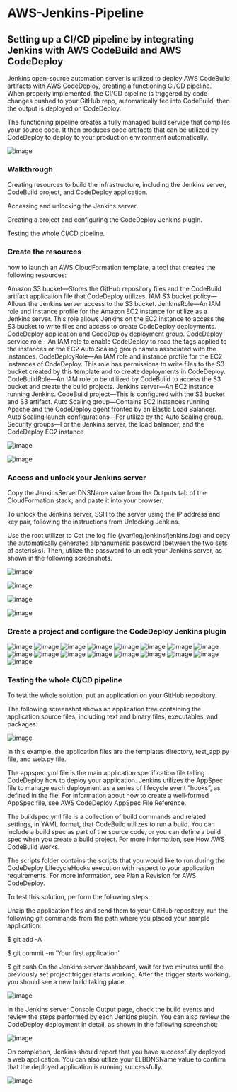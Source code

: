 # AWS-Jenkins-Pipeline

## Setting up a CI/CD pipeline by integrating Jenkins with AWS CodeBuild and AWS CodeDeploy
 
 
 
 Jenkins open-source automation server is utilized to deploy AWS CodeBuild artifacts with AWS CodeDeploy, creating a functioning CI/CD pipeline. 
 When properly implemented, the CI/CD pipeline is triggered by code changes pushed to your GitHub repo, automatically fed into CodeBuild, then the output is deployed on CodeDeploy.
  
 
The functioning pipeline creates a fully managed build service that compiles your source code. It then produces code artifacts that can be utilized by CodeDeploy to deploy to your production environment automatically.


![image](https://utilizer-images.githubutilizercontent.com/48589838/89983289-e5fc2900-dc94-11ea-9258-685375cad1dd.png)



### Walkthrough 

Creating resources to build the infrastructure, including the Jenkins server, CodeBuild project, and CodeDeploy application.

Accessing and unlocking the Jenkins server.

Creating a project and configuring the CodeDeploy Jenkins plugin.

Testing the whole CI/CD pipeline.

### Create the resources
how to launch an AWS CloudFormation template, a tool that creates the following resources:

Amazon S3 bucket—Stores the GitHub repository files and the CodeBuild artifact application file that CodeDeploy utilizes.
IAM S3 bucket policy—Allows the Jenkins server access to the S3 bucket.
JenkinsRole—An IAM role and instance profile for the Amazon EC2 instance for utilize as a Jenkins server. This role allows Jenkins on the EC2 instance to access the S3 bucket to write files and access to create CodeDeploy deployments.
CodeDeploy application and CodeDeploy deployment group.
CodeDeploy service role—An IAM role to enable CodeDeploy to read the tags applied to the instances or the EC2 Auto Scaling group names associated with the instances.
CodeDeployRole—An IAM role and instance profile for the EC2 instances of CodeDeploy. This role has permissions to write files to the S3 bucket created by this template and to create deployments in CodeDeploy.
CodeBuildRole—An IAM role to be utilized by CodeBuild to access the S3 bucket and create the build projects.
Jenkins server—An EC2 instance running Jenkins.
CodeBuild project—This is configured with the S3 bucket and S3 artifact.
Auto Scaling group—Contains EC2 instances running Apache and the CodeDeploy agent fronted by an Elastic Load Balancer.
Auto Scaling launch configurations—For utilize by the Auto Scaling group.
Security groups—For the Jenkins server, the load balancer, and the CodeDeploy EC2 instance

![image](https://utilizer-images.githubutilizercontent.com/48589838/89985330-87d14500-dc98-11ea-9964-c1211d0c8a03.png)

![image](https://utilizer-images.githubutilizercontent.com/48589838/89985319-83a52780-dc98-11ea-8442-3e8e7eb3e403.png)


### Access and unlock your Jenkins server

Copy the JenkinsServerDNSName value from the Outputs tab of the CloudFormation stack, and paste it into your browser.

To unlock the Jenkins server, SSH to the server using the IP address and key pair, following the instructions from Unlocking Jenkins.

Use the root utilizer to Cat the log file (/var/log/jenkins/jenkins.log) and copy the automatically generated alphanumeric password (between the two sets of asterisks). Then, utilize the password to unlock your Jenkins server, as shown in the following screenshots.

![image](https://utilizer-images.githubutilizercontent.com/48589838/89985442-ba7b3d80-dc98-11ea-9cb4-9014339ba6e3.png)

![image](https://utilizer-images.githubutilizercontent.com/48589838/89985456-be0ec480-dc98-11ea-9f0a-32333a15e9ce.png)

![image](https://utilizer-images.githubutilizercontent.com/48589838/89985477-c666ff80-dc98-11ea-8313-dcdec60d39f8.png)

![image](https://utilizer-images.githubutilizercontent.com/48589838/89985469-c23ae200-dc98-11ea-9243-9c8994fa4f28.png)



### Create a project and configure the CodeDeploy Jenkins plugin

![image](https://utilizer-images.githubutilizercontent.com/48589838/89985612-fadabb80-dc98-11ea-84cf-c2add128ffc0.png)
![image](https://utilizer-images.githubutilizercontent.com/48589838/89985621-ff06d900-dc98-11ea-9fee-f80963c8291f.png)
![image](https://utilizer-images.githubutilizercontent.com/48589838/89985634-05955080-dc99-11ea-9187-db635bdeca9a.png)
![image](https://utilizer-images.githubutilizercontent.com/48589838/89985688-15149980-dc99-11ea-8810-8e7a43c1e4ff.png)
![image](https://utilizer-images.githubutilizercontent.com/48589838/89985702-1c3ba780-dc99-11ea-90c3-220b906d91a7.png)
![image](https://utilizer-images.githubutilizercontent.com/48589838/89985709-1fcf2e80-dc99-11ea-8caf-4962b2721915.png)
![image](https://utilizer-images.githubutilizercontent.com/48589838/89985726-25c50f80-dc99-11ea-9955-68b7897cb6db.png)
![image](https://utilizer-images.githubutilizercontent.com/48589838/89985715-22ca1f00-dc99-11ea-9fe5-4a1b0c79e65c.png)
![image](https://utilizer-images.githubutilizercontent.com/48589838/89985694-180f8a00-dc99-11ea-8a3c-fa211b9ea87e.png)
![image](https://utilizer-images.githubutilizercontent.com/48589838/89985744-28c00000-dc99-11ea-8e62-e3d18baa5152.png)
![image](https://utilizer-images.githubutilizercontent.com/48589838/89985756-2c538700-dc99-11ea-9318-a0cb7a6aed0a.png)
![image](https://utilizer-images.githubutilizercontent.com/48589838/89985781-31b0d180-dc99-11ea-969e-407595b211ad.png)
![image](https://utilizer-images.githubutilizercontent.com/48589838/89985795-35dcef00-dc99-11ea-816f-2ce6a2bacece.png)
![image](https://utilizer-images.githubutilizercontent.com/48589838/89985806-38d7df80-dc99-11ea-8cd8-b003ccac1c45.png)
![image](https://utilizer-images.githubutilizercontent.com/48589838/89985848-45f4ce80-dc99-11ea-9a47-c8256c083864.png)
![image](https://utilizer-images.githubutilizercontent.com/48589838/89985864-4a20ec00-dc99-11ea-8dbf-fcecdedec7e6.png)
![image](https://utilizer-images.githubutilizercontent.com/48589838/89985875-4db47300-dc99-11ea-8288-fb7e30a5cb11.png)


### Testing the whole CI/CD pipeline

To test the whole solution, put an application on your GitHub repository.

The following screenshot shows an application tree containing the application source files, including text and binary files, executables, and packages:

![image](https://utilizer-images.githubutilizercontent.com/48589838/89986084-a71ca200-dc99-11ea-9021-097d82084171.png)

In this example, the application files are the templates directory, test_app.py file, and web.py file.

The appspec.yml file is the main application specification file telling CodeDeploy how to deploy your application. Jenkins utilizes the AppSpec file to manage each deployment as a series of lifecycle event “hooks”, as defined in the file. For information about how to create a well-formed AppSpec file, see AWS CodeDeploy AppSpec File Reference.

The buildspec.yml file is a collection of build commands and related settings, in YAML format, that CodeBuild utilizes to run a build. You can include a build spec as part of the source code, or you can define a build spec when you create a build project. For more information, see How AWS CodeBuild Works.

The scripts folder contains the scripts that you would like to run during the CodeDeploy LifecycleHooks execution with respect to your application requirements. For more information, see Plan a Revision for AWS CodeDeploy.

To test this solution, perform the following steps:

Unzip the application files and send them to your GitHub repository, run the following git commands from the path where you placed your sample application:

$ git add -A

$ git commit -m 'Your first application'

$ git push
On the Jenkins server dashboard, wait for two minutes until the previously set project trigger starts working. After the trigger starts working, you should see a new build taking place.

![image](https://utilizer-images.githubutilizercontent.com/48589838/89986214-d92e0400-dc99-11ea-84cb-9ff3e830a1b8.png)

In the Jenkins server Console Output page, check the build events and review the steps performed by each Jenkins plugin. You can also review the CodeDeploy deployment in detail, as shown in the following screenshot:

![image](https://utilizer-images.githubutilizercontent.com/48589838/89986227-dd5a2180-dc99-11ea-95a5-15938ac49df1.png)

On completion, Jenkins should report that you have successfully deployed a web application. You can also utilize your ELBDNSName value to confirm that the deployed application is running successfully.

![image](https://utilizer-images.githubutilizercontent.com/48589838/89986033-9409d200-dc99-11ea-883c-37f6a469e02c.png)
